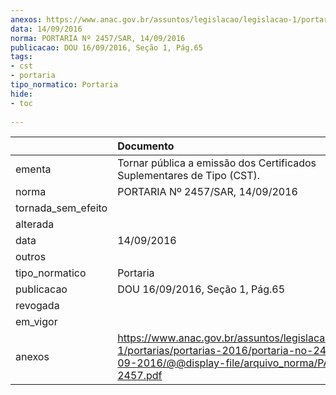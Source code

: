 ```yaml
---
anexos: https://www.anac.gov.br/assuntos/legislacao/legislacao-1/portarias/portarias-2016/portaria-no-2457-sar-14-09-2016/@@display-file/arquivo_norma/PA2016-2457.pdf
data: 14/09/2016
norma: PORTARIA Nº 2457/SAR, 14/09/2016
publicacao: DOU 16/09/2016, Seção 1, Pág.65
tags:
- cst
- portaria
tipo_normatico: Portaria
hide: 
- toc 
 
---
```


|                    | Documento                                                                                                                                                      |
|:-------------------|:---------------------------------------------------------------------------------------------------------------------------------------------------------------|
| ementa             | Tornar pública a emissão dos Certificados Suplementares de Tipo (CST).                                                                                         |
| norma              | PORTARIA Nº 2457/SAR, 14/09/2016                                                                                                                               |
| tornada_sem_efeito |                                                                                                                                                                |
| alterada           |                                                                                                                                                                |
| data               | 14/09/2016                                                                                                                                                     |
| outros             |                                                                                                                                                                |
| tipo_normatico     | Portaria                                                                                                                                                       |
| publicacao         | DOU 16/09/2016, Seção 1, Pág.65                                                                                                                                |
| revogada           |                                                                                                                                                                |
| em_vigor           |                                                                                                                                                                |
| anexos             | https://www.anac.gov.br/assuntos/legislacao/legislacao-1/portarias/portarias-2016/portaria-no-2457-sar-14-09-2016/@@display-file/arquivo_norma/PA2016-2457.pdf |